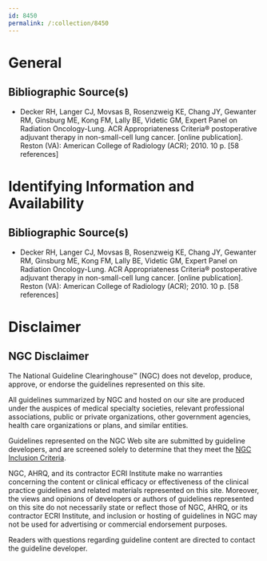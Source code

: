 ```yaml
---
id: 8450
permalink: /:collection/8450
---
```


# General

## Bibliographic Source(s)

- Decker RH, Langer CJ, Movsas B, Rosenzweig KE, Chang JY, Gewanter RM, Ginsburg ME, Kong FM, Lally BE, Videtic GM, Expert Panel on Radiation Oncology-Lung. ACR Appropriateness Criteria® postoperative adjuvant therapy in non-small-cell lung cancer. [online publication]. Reston (VA): American College of Radiology (ACR); 2010. 10 p. [58 references]

# Identifying Information and Availability

## Bibliographic Source(s)

- Decker RH, Langer CJ, Movsas B, Rosenzweig KE, Chang JY, Gewanter RM, Ginsburg ME, Kong FM, Lally BE, Videtic GM, Expert Panel on Radiation Oncology-Lung. ACR Appropriateness Criteria® postoperative adjuvant therapy in non-small-cell lung cancer. [online publication]. Reston (VA): American College of Radiology (ACR); 2010. 10 p. [58 references]

# Disclaimer

## NGC Disclaimer

The National Guideline Clearinghouse™ (NGC) does not develop, produce, approve, or endorse the guidelines represented on this site.

All guidelines summarized by NGC and hosted on our site are produced under the auspices of medical specialty societies, relevant professional associations, public or private organizations, other government agencies, health care organizations or plans, and similar entities.

Guidelines represented on the NGC Web site are submitted by guideline developers, and are screened solely to determine that they meet the [NGC Inclusion Criteria](/help-and-about/summaries/inclusion-criteria).

NGC, AHRQ, and its contractor ECRI Institute make no warranties concerning the content or clinical efficacy or effectiveness of the clinical practice guidelines and related materials represented on this site. Moreover, the views and opinions of developers or authors of guidelines represented on this site do not necessarily state or reflect those of NGC, AHRQ, or its contractor ECRI Institute, and inclusion or hosting of guidelines in NGC may not be used for advertising or commercial endorsement purposes.

Readers with questions regarding guideline content are directed to contact the guideline developer.

